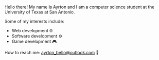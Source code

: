 Hello there! 
My name is Ayrton and I am a computer science student at the University of Texas at San Antonio.

Some of my interests include:

- Web development 🌐
- Software development ⚙️
- Game development 🎮

How to reach me: ayrton_bello@outlook.com 📧




